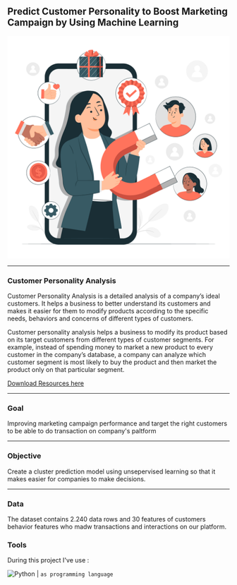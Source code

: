 ## **Predict Customer Personality to Boost Marketing Campaign by Using Machine Learning**

![Banner](images/img_1.jpg)

***
### **Customer Personality Analysis**
Customer Personality Analysis is a detailed analysis of a company’s ideal customers. It helps a business to better understand its customers and makes it easier for them to modify products according to the specific needs, behaviors and concerns of different types of customers.

Customer personality analysis helps a business to modify its product based on its target customers from different types of customer segments. For example, instead of spending money to market a new product to every customer in the company’s database, a company can analyze which customer segment is most likely to buy the product and then market the product only on that particular segment.

[Download Resources here](https://www.kaggle.com/datasets/imakash3011/customer-personality-analysis)
***
### **Goal**
Improving marketing campaign performance and target the right customers to be able to do transaction on company's paltform
***
### **Objective**
Create a cluster prediction model using unsepervised learning so that it makes easier for companies to make decisions.
***
### **Data**
The dataset contains 2.240 data rows and 30 features of customers behavior features who madw transactions and interactions on our platform.
### **Tools**
During this project I've use : <br>

![Python](https://img.shields.io/badge/python-3670A0?style=for-the-badge&logo=python&logoColor=ffdd54) | `as programming language`